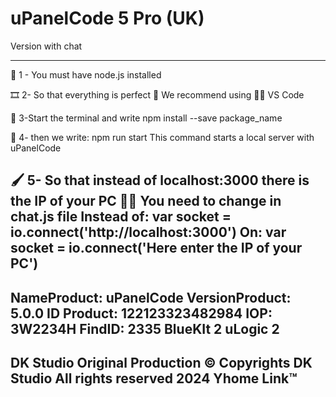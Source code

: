 <h1>uPanelCode 5 Pro (UK) </h1>
Version with chat

------------------------------------------------------------
📄 1 - You must have node.js installed

🎞 2- So that everything is perfect 🧐
We recommend using 👩‍💻 VS Code

📼 3-Start the terminal and write
npm install --save package_name

💬 4- then we write: npm run start
This command starts a local server with uPanelCode

🖌 5- So that instead of localhost:3000 there is the IP of your PC 👩‍💻
You need to change in chat.js file
Instead of: var socket = io.connect('http://localhost:3000')
On: var socket = io.connect('Here enter the IP of your PC')
------------------------------------------------------------
NameProduct: uPanelCode
VersionProduct: 5.0.0
ID Product: 122123323482984
IOP: 3W2234H
FindID: 2335
BlueKIt 2
uLogic 2
------------------------------------------------------------
DK Studio Original Production
© Copyrights DK Studio All rights reserved 2024
Yhome Link™
------------------------------------------------------------
